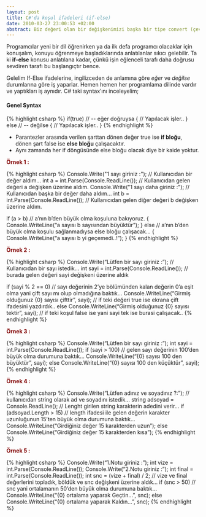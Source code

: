 ```yaml
---
layout: post
title: C#'da koşul ifadeleri (if-else)
date: 2010-03-27 23:00:53 +02:00
abstract: Biz değeri olan bir değişkenimizi başka bir tipe convert (çevirmek) etmek isteyebiliriz. Örneğin int tipinde tanımladığımız sayı değişkenimizi ihtiyacımıza göre string tipine convert edebiliriz.
---
```


Programcılar yeni bir dil öğrenirken ya da ilk defa programcı olacaklar için konuşalım, konuyu öğrenmeye başladıklarında anlatılanlar sıkıcı gelebilir. Ta ki **if-else** konusu anlatılana kadar, çünkü işin eğlenceli tarafı daha doğrusu sevdiren tarafı bu başlangıçtır bence.

Gelelim If-Else ifadelerine, ingilizceden de anlamına göre *eğer* ve *değilse* durumlarına göre iş yaparlar. Hemen hemen her programlama dilinde vardır ve yaptıkları iş aynıdır. C# taki syntax’ını inceleyelim;

#### Genel Syntax
{% highlight csharp %}
if(true) // -- eğer doğruysa
{
  // Yapılacak işler..
}
else // -- değilse
{
  // Yapılacak işler..
}
{% endhighlight %}

- Parantezler arasında verilen şarttan dönen değer true ise **if bloğu**, dönen şart false ise **else bloğu** çalışacaktır.
- Aynı zamanda her if döngüsünde else bloğu olacak diye bir kaide yoktur.

<span style="color:#800000;"><strong> Örnek 1 :</strong></span>

{% highlight csharp %}
Console.Write("1 sayı giriniz :"); // Kullanıcıdan bir değer aldım...
int a = int.Parse(Console.ReadLine()); // Kullanıcıdan gelen değeri a değişken üzerine aldım.
Console.Write("1 sayı daha giriniz :"); // Kullanıcıdan başka bir değer daha aldım...
int b = int.Parse(Console.ReadLine()); // Kullanıcıdan gelen diğer değeri b değişken üzerine aldım.

if (a > b) // a’nın b’den büyük olma koşuluna bakıyoruz.
{
  Console.WriteLine(“a sayısı b sayısından büyüktür”);
}
else // a’nın b’den büyük olma koşulu sağlanmadıysa else bloğu çalışacak...
{
  Console.WriteLine(“a sayısı b yi geçemedi..!”);
}
{% endhighlight %}

<span style="color:#800000;"><strong> Örnek 2 :</strong></span>

{% highlight csharp %}
Console.Write(“Lütfen bir sayı giriniz :”); // Kullanıcıdan bir sayı istedik…
int sayi = int.Parse(Console.ReadLine()); // burada gelen değeri sayi değişkeni üzerine aldık

if (sayi % 2 == 0) // sayı değerinin 2’ye bölümünden kalan değerin 0’a eşit olma yani çift sayı mı olup olmadığına baktık…
  Console.WriteLine(“Girmiş olduğunuz {0} sayısı çifttir”, sayi); // if teki değeri true ise ekrana çift ifadesini yazdırdık..
else
  Console.WriteLine(“Girmiş olduğunuz {0} sayısı tektir”, sayi); // if teki koşul false ise yani sayi tek ise burasi çalışacak..
{% endhighlight %}

<span style="color:#800000;"><strong> Örnek 3 :</strong></span>

{% highlight csharp %}
Console.Write(“Lütfen bir sayı giriniz :”);
int sayi = int.Parse(Console.ReadLine());
if (sayi > 100) // gelen sayı değerinin 100’den büyük olma durumuna baktık…
  Console.WriteLine(“{0} sayısı 100 den büyüktür”, sayi);
else
  Console.WriteLine(“{0} sayısı 100 den küçüktür”, sayi);
{% endhighlight %}

<span style="color:#800000;"><strong> Örnek 4 :</strong></span>

{% highlight csharp %}
Console.Write(“Lütfen adınız ve soyadınız ?:”); // kullanıcıdan string olarak ad ve soyadını istedik…
string adsoyad = Console.ReadLine();
// Lenght girilen string karakterin adedini verir…
if (adsoyad.Length > 15) // length ifadesi ile gelen değerin karakter uzunluğunun 15’ten büyük olma durumuna baktık…
  Console.WriteLine(“Girdiğiniz değer 15 karakterden uzun”);
else
  Console.WriteLine(“Girdiğiniz değer 15 karakterden kısa”);
{% endhighlight %}

<span style="color:#800000;"><strong> Örnek 5 :</strong></span>

{% highlight csharp %}
Console.Write(“1.Notu giriniz :”);
int vize = int.Parse(Console.ReadLine());
Console.Write(“2.Notu giriniz :”);
int final = int.Parse(Console.ReadLine());
int snc = (vize + final) / 2; // vize ve final değerlerini topladık, böldük ve snc değişkeni üzerine aldık…
if (snc > 50) // snc yani ortalamanın 50’den büyük olma durumuna baktık…
  Console.WriteLine(“{0} ortalama yaparak Geçtin…”, snc);
else
  Console.WriteLine(“{0} ortalama yaparak Kaldın…”, snc);
{% endhighlight %}
